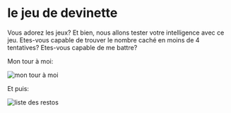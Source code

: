 # le jeu de devinette    
    
Vous adorez les jeux? Et bien, nous allons tester votre intelligence avec ce jeu. Etes-vous capable de trouver le nombre caché en moins de 4 tentatives? Etes-vous capable de me battre?    
    
Mon tour à moi:    
    
![mon tour à moi](https://drive.google.com/uc?id=1udlLGcAB43FRmid8QqMmlUZrDPxoP-QZ)    
    
Et puis:    
    
![liste des restos](https://drive.google.com/uc?id=1v1Qymq6RlJBHOzHna-_VENDLBvKaICne) 


